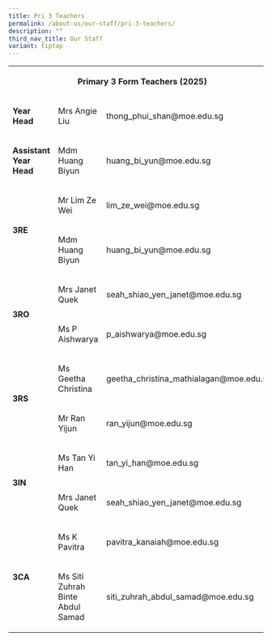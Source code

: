 ```yaml
---
title: Pri 3 Teachers
permalink: /about-us/our-staff/pri-3-teachers/
description: ""
third_nav_title: Our Staff
variant: tiptap
---
```

<table style="minWidth: 75px">
<colgroup>
<col>
<col>
<col>
</colgroup>
<tbody>
<tr>
<th rowspan="1" colspan="3">
<p>Primary 3 Form Teachers (2025)</p>
</th>
</tr>
<tr>
<td rowspan="1" colspan="1">
<p><strong>Year Head</strong>
</p>
</td>
<td rowspan="1" colspan="1">
<p>Mrs Angie Liu</p>
</td>
<td rowspan="1" colspan="1">
<p>thong_phui_shan@moe.edu.sg</p>
</td>
</tr>
<tr>
<td rowspan="1" colspan="1">
<p><strong>Assistant Year Head</strong>
</p>
</td>
<td rowspan="1" colspan="1">
<p>Mdm Huang Biyun</p>
</td>
<td rowspan="1" colspan="1">
<p>huang_bi_yun@moe.edu.sg</p>
</td>
</tr>
<tr>
<td rowspan="2" colspan="1">
<p><strong>3RE</strong>
</p>
</td>
<td rowspan="1" colspan="1">
<p>Mr Lim Ze Wei</p>
</td>
<td rowspan="1" colspan="1">
<p>lim_ze_wei@moe.edu.sg</p>
</td>
</tr>
<tr>
<td rowspan="1" colspan="1">
<p>Mdm Huang Biyun</p>
</td>
<td rowspan="1" colspan="1">
<p>huang_bi_yun@moe.edu.sg</p>
</td>
</tr>
<tr>
<td rowspan="2" colspan="1">
<p><strong>3RO</strong>
</p>
</td>
<td rowspan="1" colspan="1">
<p>Mrs Janet Quek</p>
</td>
<td rowspan="1" colspan="1">
<p>seah_shiao_yen_janet@moe.edu.sg</p>
</td>
</tr>
<tr>
<td rowspan="1" colspan="1">
<p>Ms P Aishwarya</p>
</td>
<td rowspan="1" colspan="1">
<p>p_aishwarya@moe.edu.sg</p>
</td>
</tr>
<tr>
<td rowspan="2" colspan="1">
<p><strong>3RS</strong>
</p>
</td>
<td rowspan="1" colspan="1">
<p>Ms Geetha Christina</p>
</td>
<td rowspan="1" colspan="1">
<p>geetha_christina_mathialagan@moe.edu.sg</p>
</td>
</tr>
<tr>
<td rowspan="1" colspan="1">
<p>Mr Ran Yijun</p>
</td>
<td rowspan="1" colspan="1">
<p>ran_yijun@moe.edu.sg</p>
</td>
</tr>
<tr>
<td rowspan="2" colspan="1">
<p><strong>3IN</strong>
</p>
</td>
<td rowspan="1" colspan="1">
<p>Ms Tan Yi Han</p>
</td>
<td rowspan="1" colspan="1">
<p>tan_yi_han@moe.edu.sg</p>
</td>
</tr>
<tr>
<td rowspan="1" colspan="1">
<p>Mrs Janet Quek</p>
</td>
<td rowspan="1" colspan="1">
<p>seah_shiao_yen_janet@moe.edu.sg</p>
</td>
</tr>
<tr>
<td rowspan="2" colspan="1">
<p><strong>3CA</strong>
</p>
</td>
<td rowspan="1" colspan="1">
<p>Ms K Pavitra</p>
</td>
<td rowspan="1" colspan="1">
<p>pavitra_kanaiah@moe.edu.sg</p>
</td>
</tr>
<tr>
<td rowspan="1" colspan="1">
<p>Ms Siti Zuhrah Binte Abdul Samad</p>
</td>
<td rowspan="1" colspan="1">
<p>siti_zuhrah_abdul_samad@moe.edu.sg</p>
</td>
</tr>
</tbody>
</table>
<p></p>